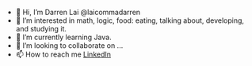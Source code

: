 - 👋 Hi, I’m Darren Lai @laicommadarren
- 👀 I’m interested in math, logic, food: eating, talking about, developing, and studying it.
- 🌱 I’m currently learning Java.
- 💞️ I’m looking to collaborate on ...
- 📫 How to reach me [LinkedIn](https://www.linkedin.com/in/laicommadarren/)

<!---
laicommadarren/laicommadarren is a ✨ special ✨ repository because its `README.md` (this file) appears on your GitHub profile.
You can click the Preview link to take a look at your changes.
--->
